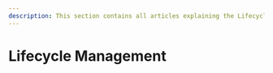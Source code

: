 ```yaml
---
description: This section contains all articles explaining the Lifecycle Management Automation in SysKit Point.
---
```


# Lifecycle Management
